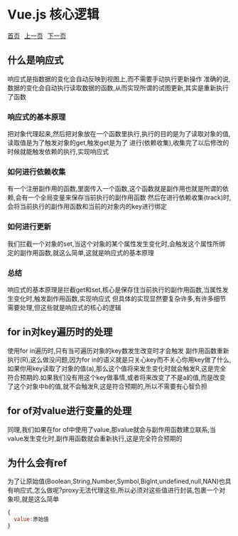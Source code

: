 # Vue.js 核心逻辑

<p style="display: flex; justify-content: start; gap: 10px;">
  <a href="../README.md">首页</a>
  <a href="../analysis/README.md">上一页</a>
  <a href="../reactivity/README.md">下一页</a>
</p>

## 什么是响应式

  响应式是指数据的变化会自动反映到视图上,而不需要手动执行更新操作
  准确的说,数据的变化会自动执行读取数据的函数,从而实现所谓的试图更新,其实是重新执行了函数

### 响应式的基本原理

  把对象代理起来,然后把对象放在一个函数里执行,执行的目的是为了读取对象的值,读取值是为了触发对象的get,触发get是为了
  进行(依赖收集),收集完了以后修改的时候就能触发依赖的执行,实现响应式

### 如何进行依赖收集

  有一个注册副作用的函数,里面传入一个函数,这个函数就是副作用也就是所谓的依赖,会有一个全局变量来保存当前执行的副作用函数
  然后在进行依赖收集(track)时,会将当前执行的副作用函数和当前的对象内的key进行绑定

### 如何进行更新

  我们拦截一个对象的set,当这个对象的某个属性发生变化时,会触发这个属性所绑定的副作用函数,就这么简单,这就是响应式的基本原理

### 总结

  响应式的基本原理是拦截get和set,核心是保存住当前执行的副作用函数,当属性发生变化时,触发副作用函数,实现响应式
  但具体的实现显然要复杂许多,有许多细节需要处理,但这些就是响应式的核心的逻辑

## for in对key遍历时的处理

  使用for in遍历时,只有当可遍历对象的key数发生改变时才会触发 副作用函数重新执行(R),这么做没问题,因为for in的语义就是只关心key而不关心你用key做了什么,如果你用key读取了对象的值(a),那么这个值将来发生变化时就会触发R,这是完全符合预期的.如果我们没有用这个key做事情,或者将来改变了不是a的值,而是改变了这个对象中b的值,就不会触发R,这是符合预期的,所以不需要有心智负担

## for of对value进行变量的处理

  同理,我们如果在for of中使用了value,那value就会与副作用函数建立联系,当value发生变化时,副作用函数就会重新执行,这是完全符合预期的

## 为什么会有ref

  为了让原始值(Boolean,String,Number,Symbol,BigInt,undefined,null,NAN)也具有响应式,怎么做呢?proxy无法代理这些,所以必须对这些值进行封装,包裹一个对象呗,就是这么简单
  
  ``` javascript
  {
    value:原始值
  }
  ```
